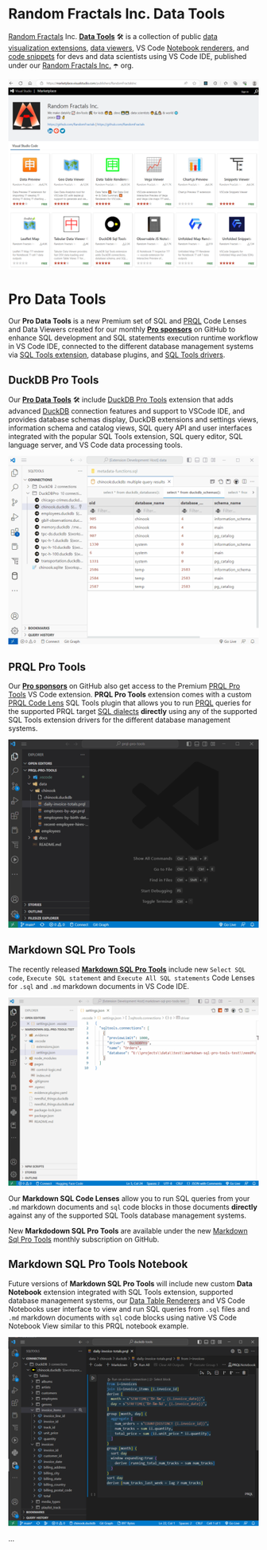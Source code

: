 # Random Fractals Inc. Data Tools

[Random Fractals](https://twitter.com/search?q=(%23RandomFractalsInc)%20(from%3ATarasNovak)&src=typed_query&f=top) Inc. [**Data Tools**](https://twitter.com/search?q=(%23DataTools)%20(from%3ATarasNovak)&src=typed_query) 🛠️ is a collection of public [data visualization extensions](https://marketplace.visualstudio.com/search?term=dataViz&target=VSCode&category=All%20categories&sortBy=Relevance), [data viewers](https://marketplace.visualstudio.com/search?term=data%20viewer&target=VSCode&category=All%20categories&sortBy=Relevance), VS Code [Notebook renderers](https://marketplace.visualstudio.com/search?term=notebook%20renderer&target=VSCode&category=All%20categories&sortBy=Relevance), and [code snippets](https://marketplace.visualstudio.com/search?term=Random%20Fractals%20code%20snippets&target=VSCode&category=All%20categories&sortBy=Relevance) for devs and data scientists using VS Code IDE, published under our [Random Fractals Inc.](https://marketplace.visualstudio.com/publishers/RandomFractalsInc) ☂️ org.

![Random Fractals Data Tools](https://github.com/RandomFractals/duckdb-sql-tools/blob/main/docs/images/random-fractals-data-tools.png?raw=true)


# Pro Data Tools

Our **Pro Data Tools** is a new Premium set of SQL and [PRQL](https://prql-lang.org/) Code Lenses and Data Viewers created for our monthly [**Pro sponsors**](https://github.com/sponsors/RandomFractals/sponsorships?sponsor=RandomFractals&tier_id=18884) on GitHub to enhance SQL development and SQL statements execution runtime workflow in VS Code IDE, connected to the different database management systems via [SQL Tools extension](https://marketplace.visualstudio.com/items?itemName=mtxr.sqltools), database plugins, and [SQL Tools drivers](https://marketplace.visualstudio.com/search?term=tag%3Asqltools-driver&target=VSCode&category=All%20categories&sortBy=PublishedDate).

## DuckDB Pro Tools

Our [**Pro Data Tools**](https://www.linkedin.com/feed/hashtag/?keywords=prodatatools) 🛠️ include [DuckDB Pro Tools](https://www.linkedin.com/feed/hashtag/?keywords=duckdbprotools) extension that adds advanced [DuckDB](https://duckdb.org/) connection features and support to VSCode IDE, and provides database schemas display, DuckDB extensions and settings views, information schema and catalog views, SQL query API and user interfaces integrated with the popular SQL Tools extension, SQL query editor, SQL language server, and VS Code data processing tools.

![DuckDB Pro Tools Views](https://github.com/RandomFractals/duckdb-sql-tools/blob/main/docs/images/duckdb-pro-tools-views.gif?raw=true)

## PRQL Pro Tools

Our [**Pro sponsors**](https://github.com/sponsors/RandomFractals/sponsorships?sponsor=RandomFractals&tier_id=18884) on GitHub also get access to the Premium [PRQL Pro Tools](https://www.linkedin.com/feed/hashtag/?keywords=prqlprotools) VS Code extension. **PRQL Pro Tools** extension comes with a custom [PRQL Code Lens](https://www.linkedin.com/feed/hashtag/?keywords=prqlcodelens) SQL Tools plugin that allows you to run [PRQL](https://prql-lang.org/) queries for the supported PRQL target [SQL dialects](https://prql-lang.org/book/language-features/target.html#supported-dialects) **directly** using any of the supported SQL Tools extension drivers for the different database management systems.

![PRQL Pro Tools Code Lens](https://github.com/RandomFractals/duckdb-sql-tools/blob/main/docs/images/prql-code-lens-pro-tools.gif?raw=true)

## Markdown SQL Pro Tools

The recently released [**Markdown SQL Pro Tools**](https://www.linkedin.com/feed/hashtag/?keywords=markdownsqlprotools) include new `Select SQL code`, `Execute SQL statement` and `Execute All SQL statements` Code Lenses for `.sql` and `.md` markdown documents in VS Code IDE.

![Markdown SQL Pro Tools](https://github.com/RandomFractals/duckdb-sql-tools/blob/main/docs/images/markdown-sql-pro-tools.gif?raw=true)

Our **Markdown SQL Code Lenses** allow you to run SQL queries from your `.md` markdown documents and `sql` code blocks in those documents **directly** against any of the supported SQL Tools database management systems.

New **Markdodown SQL Pro Tools** are available under the new [Markdown Sql Pro Tools](https://github.com/sponsors/RandomFractals/sponsorships?sponsor=RandomFractals&tier_id=295482) monthly subscription on GitHub.

## Markdown SQL Pro Tools Notebook

Future versions of **Markdown SQL Pro Tools** will include new custom **Data Notebook** extension integrated with SQL Tools extension, supported database management systems, our [Data Table Renderers](https://marketplace.visualstudio.com/items?itemName=RandomFractalsInc.vscode-data-table) and VS Code Notebooks user interface to view and run SQL queries from `.sql` files and `.md` markdown documents with `sql` code blocks using native VS Code Notebook View similar to this PRQL notebook example.

![Markdown SQL Pro Tools Notebook](https://github.com/RandomFractals/duckdb-sql-tools/blob/main/docs/images/markdown-sql-pro-tools-notebook.png?raw=true)

...

